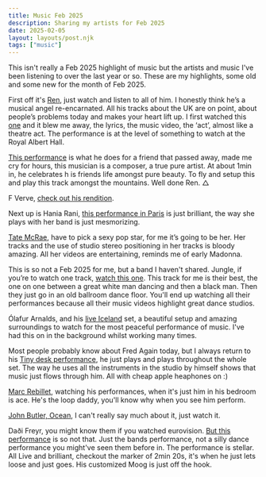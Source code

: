 ```yaml
---
title: Music Feb 2025
description: Sharing my artists for Feb 2025
date: 2025-02-05
layout: layouts/post.njk
tags: ["music"]
---
```


This isn't really a Feb 2025 highlight of music but the artists and music I've been listening to over the last year or so. These are my highlights, some old and some new for the month of Feb 2025.

First off it's [Ren](https://www.youtube.com/@RenMakesMusic), just watch and listen to all of him. I honestly think he’s a musical angel re-encarnated. All his tracks about the UK are on point, about people’s problems today and makes your heart lift up.
I first watched this [one](https://www.youtube.com/watch?v=s_nc1IVoMxc) and it blew me away, the lyrics, the music video, the ‘act’, almost like a theatre act. The performance is at the level of something to watch at the Royal Albert Hall.

[This performance](https://www.youtube.com/watch?v=TDrFh9RnpQ4) is what he does for a friend that passed away, made me cry for hours, this musician is a composer, a true pure artist. At about 1min in, he celebrates h
is friends life amongst pure beauty. To fly and setup this and play this track amongst the mountains. Well done Ren. △

F Verve, [check out his rendition](https://www.youtube.com/watch?v=JwtEOp7pC1A).

Next up is Hania Rani, [this performance in Paris](https://www.youtube.com/watch?v=J5oZ80Daduc&t=390s) is just brilliant, the way she plays with her band is just mesmorizing.

[Tate McRae](https://www.youtube.com/watch?v=J5oZ80Daduc&t=390s), have to pick a sexy pop star, for me it’s going to be her. Her tracks and the use of studio stereo positioning in her tracks is bloody amazing. All her videos are entertaining, reminds me of early Madonna.

This is so not a Feb 2025 for me, but a band I haven't shared. Jungle, if you’re to watch one track, [watch this one](https://www.youtube.com/watch?v=5ItKS8bUUTA). This track for me is their best, the one on one between a great white man dancing and then a black man. Then they just go in an old ballroom dance floor. You'll end up watching all their performances because all their music videos highlight great dance studios.

Ólafur Arnalds, and his [live Iceland](https://www.youtube.com/watch?v=bMCiAKNUpTY) set, a beautiful setup and amazing surroundings to watch for the most peaceful performance of music. I've had this on in the background whilst working many times.

Most people probably know about Fred Again today, but I always return to his [Tiny desk performance](https://www.youtube.com/watch?v=4iQmPv_dTI0), he just plays and plays throughout the whole set. The way he uses all the instruments in the studio by himself shows that music just flows through him. All with cheap apple heaphones on :)

[Marc Rebillet](https://www.youtube.com/watch?v=jdYJf_ybyVo), watching his performances, when it's just him in his bedroom is ace. He's the loop daddy, you'll know why when you see him perform.

[John Butler, Ocean](https://www.youtube.com/watch?v=jdYJf_ybyVo), I can't really say much about it, just watch it.

Daði Freyr, you might know them if you watched eurovision. [But this performance](https://www.youtube.com/watch?v=OK7dDgkQc40) is so not that. Just the bands performance, not a silly dance performance you might've seen them before in. The performance is stellar. All Live and brilliant, checkout the marker of 2min 20s, it's when he just lets loose and just goes. His customized Moog is just off the hook.

